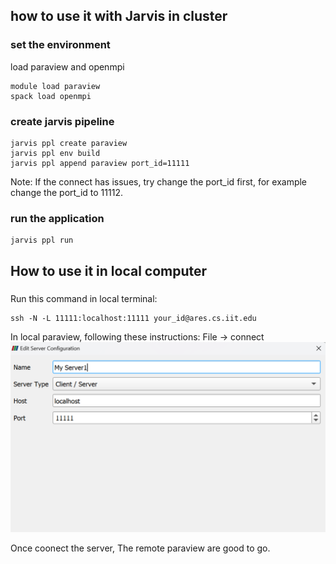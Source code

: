 ## how to use it with Jarvis in cluster

### set the environment
load paraview and openmpi
```
module load paraview
spack load openmpi

```
### create jarvis pipeline
```
jarvis ppl create paraview
jarvis ppl env build
jarvis ppl append paraview port_id=11111
```
Note: If the connect has issues, try change the port_id first, for example change the port_id to 11112. 
### run the application
```
jarvis ppl run
```

## How to use it in local computer 
###
Run this command in local terminal:
```
ssh -N -L 11111:localhost:11111 your_id@ares.cs.iit.edu
```
In local paraview, following these instructions:
File -> connect </br>
![Simulation Diagram](server_setup.png)

Once coonect the server, The remote paraview are good to go.

